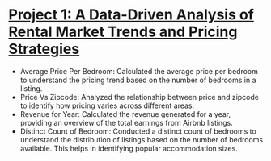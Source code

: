 # [Project 1: A Data-Driven Analysis of Rental Market Trends and Pricing Strategies](https://public.tableau.com/shared/8CR489SQ7?:display_count=n&:origin=viz_share_link)

* Average Price Per Bedroom: Calculated the average price per bedroom to understand the pricing trend based on the number of bedrooms in a listing.
* Price Vs Zipcode: Analyzed the relationship between price and zipcode to identify how pricing varies across different areas.
* Revenue for Year: Calculated the revenue generated for a year, providing an overview of the total earnings from Airbnb listings.
* Distinct Count of Bedroom: Conducted a distinct count of bedrooms to understand the distribution of listings based on the number of bedrooms available. This helps in identifying popular accommodation sizes.

